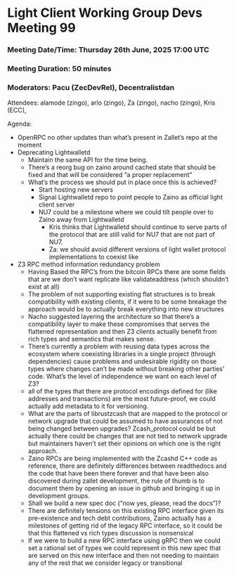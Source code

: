 # Light Client Working Group Devs Meeting 99
### Meeting Date/Time: Thursday 26th June, 2025 17:00 UTC

### Meeting Duration: 50 minutes

### Moderators: Pacu (ZecDevRel), Decentralistdan

Attendees: alamode (zingo), arlo (zingo), Za (zingo), nacho (zingo), Kris (ECC), 

Agenda:

- OpenRPC no other updates than what’s present in Zallet’s repo at the moment  
- Deprecating Lightwalletd  
  - Maintain the same API for the time being.  
  - There’s a reorg bug on zaino around cached state that should be fixed and that will be considered “a proper replacement”   
  - What’s the process we should put in place once this is achieved?  
    - Start hosting new servers  
    - Signal Lightwalletd repo to point people to Zaino as official light client server  
    - NU7 could be a milestone where we could tilt people over to Zaino away from Lightwalletd  
      - Kris thinks that Lightwalletd should continue to serve parts of the protocol that are still valid for NU7 that are not part of NU7.  
      - Za: we should avoid different versions of light wallet protocol implementations to coexist like   
- Z3 RPC method information redundancy problem  
  - Having Based the RPC’s from the bitcoin RPCs there are some fields that are we don’t want replicate like validateaddress (which shouldn’t exist at all)  
  - The problem of not supporting existing flat structures is to break compatibility with existing clients, if it were to be some breakage the approach would be to actually break everything into new structures  
  - Nacho suggested layering the architecture so that there’s a compatibility layer to make these compromises that serves the flattened representation and then Z3 clients actually benefit from rich types and semantics that makes sense.  
  - There’s currently a problem with reusing data types across the ecosystem where coexisting libraries in a single project (through dependencies) cause problems and undesirable rigidity on those types where changes can’t be made without breaking other parties’ code. What’s the level of independence we want on each level of Z3?  
  - all of the types that there are protocol encodings defined for (like addresses and transactions) are the most future-proof, we could actually add metadata to it for versioning.   
  - What are the parts of librustzcash that are mapped to the protocol or network upgrade that could be assumed to have assurances of not being changed between upgrades? Zcash\_protocol could be but actually there could be changes that are not tied to network upgrade but maintainers haven’t set their opinions on which one is the right approach.  
  - Zaino RPCs are being implemented with the Zcashd C++ code as reference, there are definitely differences between readthedocs and the code that have been there forever and that have been also discovered during zallet development, the rule of thumb is to document them by opening an issue in github and bringing it up in development groups.  
  - Shall we build a new spec doc (“now yes, please, read the docs”)?  
  - There are definitely tensions on this existing RPC interface given its pre-existence and tech debt contributions, Zaino actually has a milestones of getting rid of the legacy RPC interface, so it could be that this flattened vs rich types discussion is nonsensical   
  - If we were to build a new RPC interface using gRPC then we could set a rational set of types we could represent in this new spec that are served on this new interface and then not needing to maintain any of the rest that we consider legacy or transitional 